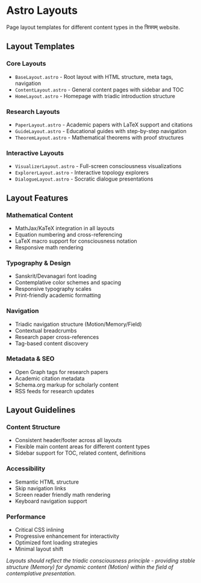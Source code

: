 # Astro Layouts

Page layout templates for different content types in the त्रित्रयम् website.

## Layout Templates

### Core Layouts
- `BaseLayout.astro` - Root layout with HTML structure, meta tags, navigation
- `ContentLayout.astro` - General content pages with sidebar and TOC
- `HomeLayout.astro` - Homepage with triadic introduction structure

### Research Layouts
- `PaperLayout.astro` - Academic papers with LaTeX support and citations
- `GuideLayout.astro` - Educational guides with step-by-step navigation
- `TheoremLayout.astro` - Mathematical theorems with proof structures

### Interactive Layouts
- `VisualizerLayout.astro` - Full-screen consciousness visualizations
- `ExplorerLayout.astro` - Interactive topology explorers
- `DialogueLayout.astro` - Socratic dialogue presentations

## Layout Features

### Mathematical Content
- MathJax/KaTeX integration in all layouts
- Equation numbering and cross-referencing
- LaTeX macro support for consciousness notation
- Responsive math rendering

### Typography & Design
- Sanskrit/Devanagari font loading
- Contemplative color schemes and spacing
- Responsive typography scales
- Print-friendly academic formatting

### Navigation
- Triadic navigation structure (Motion/Memory/Field)
- Contextual breadcrumbs
- Research paper cross-references
- Tag-based content discovery

### Metadata & SEO
- Open Graph tags for research papers
- Academic citation metadata
- Schema.org markup for scholarly content
- RSS feeds for research updates

## Layout Guidelines

### Content Structure
- Consistent header/footer across all layouts
- Flexible main content areas for different content types
- Sidebar support for TOC, related content, definitions

### Accessibility
- Semantic HTML structure
- Skip navigation links
- Screen reader friendly math rendering
- Keyboard navigation support

### Performance
- Critical CSS inlining
- Progressive enhancement for interactivity
- Optimized font loading strategies
- Minimal layout shift

*Layouts should reflect the triadic consciousness principle - providing stable structure (Memory) for dynamic content (Motion) within the field of contemplative presentation.*